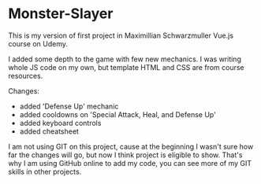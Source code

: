 # Monster-Slayer
This is my version of first project in Maximillian Schwarzmuller Vue.js course on Udemy. 

I added some depth to the game with few new mechanics. I was writing whole JS code on my own, but template HTML and CSS are from course resources. 

Changes: 

- added 'Defense Up' mechanic
- added cooldowns on 'Special Attack, Heal, and Defense Up' 
- added keyboard controls
- added cheatsheet 

I am not using GIT on this project, cause at the beginning I wasn't sure how far the changes will go, but now I think project is eligible to show. That's why I am using GitHub online to add my code, you can see more of my GIT skills in other projects. 
